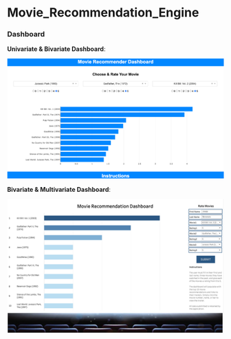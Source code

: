 # Movie_Recommendation_Engine

### Dashboard

**Univariate & Bivariate Dashboard**:

![](ReadMe_Images/Dash2.png)

**Bivariate & Multivariate Dashboard**:

![](ReadMe_Images/Dash1.png)

